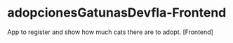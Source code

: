 # adopcionesGatunasDevfla-Frontend
App to register and show how much cats there are to adopt. [Frontend]
